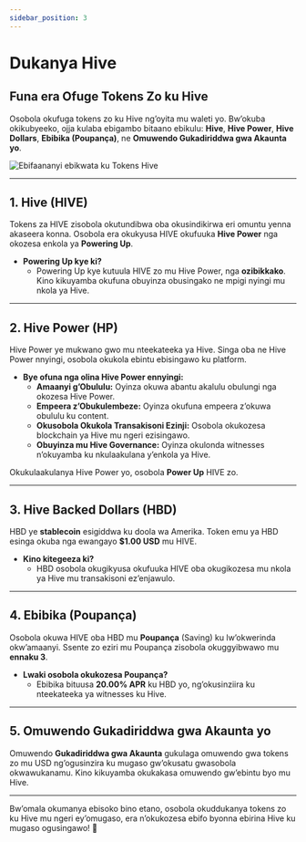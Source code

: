 ```yaml
---
sidebar_position: 3
---
```


# Dukanya Hive

## **Funa era Ofuge Tokens Zo ku Hive**  

Osobola okufuga tokens zo ku Hive ng’oyita mu waleti yo. Bw’okuba okikubyeeko, ojja kulaba ebigambo bitaano ebikulu: **Hive**, **Hive Power**, **Hive Dollars**, **Ebibika (Poupança)**, ne **Omuwendo Gukadiriddwa gwa Akaunta yo**.  

![Ebifaananyi ebikwata ku Tokens Hive](../../../../../src/assets/Tuto-manage/1.png)  

---

## **1. Hive (HIVE)**  

Tokens za HIVE zisobola okutundibwa oba okusindikirwa eri omuntu yenna akaseera konna. Osobola era okukyusa HIVE okufuuka **Hive Power** nga okozesa enkola ya **Powering Up**.  

- **Powering Up kye ki?**  
  - Powering Up kye kutuula HIVE zo mu Hive Power, nga **ozibikkako**. Kino kikuyamba okufuna obuyinza obusingako ne mpigi nyingi mu nkola ya Hive.  

---

## **2. Hive Power (HP)**  

Hive Power ye mukwano gwo mu nteekateeka ya Hive. Singa oba ne Hive Power nnyingi, osobola okukola ebintu ebisingawo ku platform.  

- **Bye ofuna nga olina Hive Power ennyingi:**  
  - **Amaanyi g’Obululu:** Oyinza okuwa abantu akalulu obulungi nga okozesa Hive Power.  
  - **Empeera z’Obukulembeze:** Oyinza okufuna empeera z’okuwa obululu ku content.  
  - **Okusobola Okukola Transakisoni Ezinji:** Osobola okukozesa blockchain ya Hive mu ngeri ezisingawo.  
  - **Obuyinza mu Hive Governance:** Oyinza okulonda witnesses n’okuyamba ku nkulaakulana y’enkola ya Hive.  

Okukulaakulanya Hive Power yo, osobola **Power Up** HIVE zo.  

---

## **3. Hive Backed Dollars (HBD)**  

HBD ye **stablecoin** esigiddwa ku doola wa Amerika. Token emu ya HBD esinga okuba nga ewangayo **$1.00 USD** mu HIVE.  

- **Kino kitegeeza ki?**  
  - HBD osobola okugikyusa okufuuka HIVE oba okugikozesa mu nkola ya Hive mu transakisoni ez’enjawulo.  

---

## **4. Ebibika (Poupança)**  

Osobola okuwa HIVE oba HBD mu **Poupança** (Saving) ku lw’okwerinda okw’amaanyi. Ssente zo eziri mu Poupança zisobola okuggyibwawo mu **ennaku 3**.  

- **Lwaki osobola okukozesa Poupança?**  
  - Ebibika bituusa **20.00% APR** ku HBD yo, ng’okusinziira ku nteekateeka ya witnesses ku Hive.  

---

## **5. Omuwendo Gukadiriddwa gwa Akaunta yo**  

Omuwendo **Gukadiriddwa gwa Akaunta** gukulaga omuwendo gwa tokens zo mu USD ng’ogusinzira ku mugaso gw’okusatu gwasobola okwawukanamu. Kino kikuyamba okukakasa omuwendo gw’ebintu byo mu Hive.  

---

Bw’omala okumanya ebisoko bino etano, osobola okuddukanya tokens zo ku Hive mu ngeri ey’omugaso, era n’okukozesa ebifo byonna ebirina Hive ku mugaso ogusingawo! 🚀